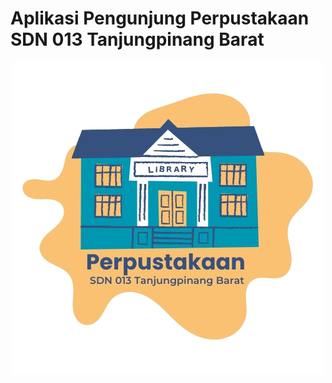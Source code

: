 # Aplikasi Pengunjung Perpustakaan SDN 013 Tanjungpinang Barat

<p align="center">
  <img src="https://github.com/Yoga-Syahputra/perpus-sdn013tpibarat/blob/main/client/src/assets/img/library.png" alt="Logo">
</p>
